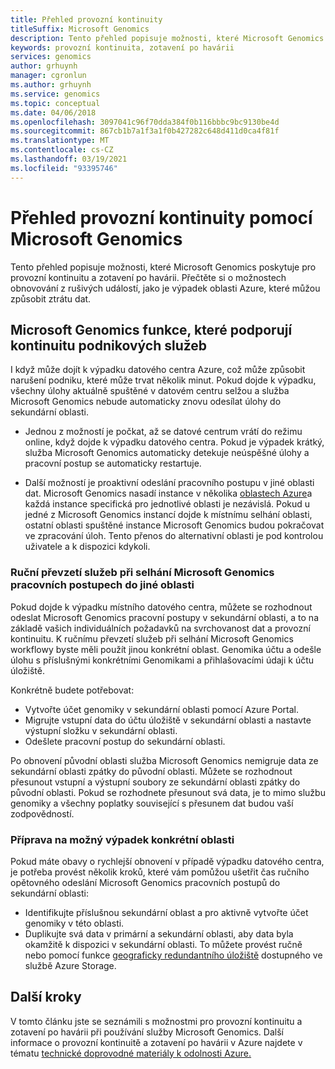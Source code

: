 ```yaml
---
title: Přehled provozní kontinuity
titleSuffix: Microsoft Genomics
description: Tento přehled popisuje možnosti, které Microsoft Genomics poskytuje pro provozní kontinuitu a zotavení po havárii.
keywords: provozní kontinuita, zotavení po havárii
services: genomics
author: grhuynh
manager: cgronlun
ms.author: grhuynh
ms.service: genomics
ms.topic: conceptual
ms.date: 04/06/2018
ms.openlocfilehash: 3097041c96f70dda384f0b116bbbc9bc9130be4d
ms.sourcegitcommit: 867cb1b7a1f3a1f0b427282c648d411d0ca4f81f
ms.translationtype: MT
ms.contentlocale: cs-CZ
ms.lasthandoff: 03/19/2021
ms.locfileid: "93395746"
---
```

# <a name="overview-of-business-continuity-with-microsoft-genomics"></a>Přehled provozní kontinuity pomocí Microsoft Genomics
Tento přehled popisuje možnosti, které Microsoft Genomics poskytuje pro provozní kontinuitu a zotavení po havárii. Přečtěte si o možnostech obnovování z rušivých událostí, jako je výpadek oblasti Azure, které můžou způsobit ztrátu dat. 


## <a name="microsoft-genomics-features-that-support-business-continuity"></a>Microsoft Genomics funkce, které podporují kontinuitu podnikových služeb 
I když může dojít k výpadku datového centra Azure, což může způsobit narušení podniku, které může trvat několik minut. Pokud dojde k výpadku, všechny úlohy aktuálně spuštěné v datovém centru selžou a služba Microsoft Genomics nebude automaticky znovu odesílat úlohy do sekundární oblasti. 

* Jednou z možností je počkat, až se datové centrum vrátí do režimu online, když dojde k výpadku datového centra. Pokud je výpadek krátký, služba Microsoft Genomics automaticky detekuje neúspěšné úlohy a pracovní postup se automaticky restartuje.

* Další možností je proaktivní odeslání pracovního postupu v jiné oblasti dat. Microsoft Genomics nasadí instance v několika [oblastech Azure](https://azure.microsoft.com/regions/services/)a každá instance specifická pro jednotlivé oblasti je nezávislá. Pokud u jedné z Microsoft Genomics instancí dojde k místnímu selhání oblasti, ostatní oblasti spuštěné instance Microsoft Genomics budou pokračovat ve zpracování úloh. Tento přenos do alternativní oblasti je pod kontrolou uživatele a k dispozici kdykoli.


### <a name="manually-failover-microsoft-genomics-workflows-to-another-region"></a>Ruční převzetí služeb při selhání Microsoft Genomics pracovních postupech do jiné oblasti
Pokud dojde k výpadku místního datového centra, můžete se rozhodnout odeslat Microsoft Genomics pracovní postupy v sekundární oblasti, a to na základě vašich individuálních požadavků na svrchovanost dat a provozní kontinuitu. K ručnímu převzetí služeb při selhání Microsoft Genomics workflowy byste měli použít jinou konkrétní oblast. Genomika účtu a odešle úlohu s příslušnými konkrétními Genomikami a přihlašovacími údaji k účtu úložiště.

Konkrétně budete potřebovat:
* Vytvořte účet genomiky v sekundární oblasti pomocí Azure Portal. 
* Migrujte vstupní data do účtu úložiště v sekundární oblasti a nastavte výstupní složku v sekundární oblasti.
* Odešlete pracovní postup do sekundární oblasti.

Po obnovení původní oblasti služba Microsoft Genomics nemigruje data ze sekundární oblasti zpátky do původní oblasti. Můžete se rozhodnout přesunout vstupní a výstupní soubory ze sekundární oblasti zpátky do původní oblasti.  Pokud se rozhodnete přesunout svá data, je to mimo službu genomiky a všechny poplatky související s přesunem dat budou vaší zodpovědností. 

### <a name="preparing-for-a-possible-region-specific-outage"></a>Příprava na možný výpadek konkrétní oblasti
Pokud máte obavy o rychlejší obnovení v případě výpadku datového centra, je potřeba provést několik kroků, které vám pomůžou ušetřit čas ručního opětovného odeslání Microsoft Genomics pracovních postupů do sekundární oblasti:

* Identifikujte příslušnou sekundární oblast a pro aktivně vytvořte účet genomiky v této oblasti.
* Duplikujte svá data v primární a sekundární oblasti, aby data byla okamžitě k dispozici v sekundární oblasti. To můžete provést ručně nebo pomocí funkce [geograficky redundantního úložiště](../storage/common/storage-redundancy.md) dostupného ve službě Azure Storage. 

## <a name="next-steps"></a>Další kroky
V tomto článku jste se seznámili s možnostmi pro provozní kontinuitu a zotavení po havárii při používání služby Microsoft Genomics. Další informace o provozní kontinuitě a zotavení po havárii v Azure najdete v tématu [technické doprovodné materiály k odolnosti Azure.](/azure/architecture/resiliency/recovery-loss-azure-region)